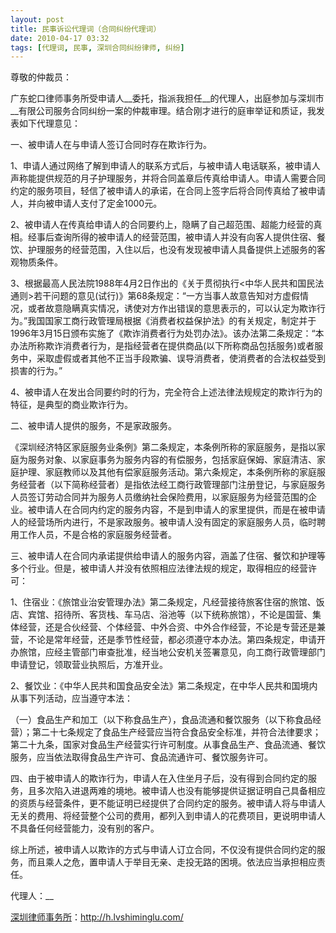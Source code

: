 ```yaml
---
layout: post
title: 民事诉讼代理词（合同纠纷代理词）
date: 2010-04-17 03:32
tags: [代理词, 民事, 深圳合同纠纷律师, 纠纷]
---
```

尊敬的仲裁员：

广东蛇口律师事务所受申请人__委托，指派我担任__的代理人，出庭参加与深圳市__有限公司服务合同纠纷一案的仲裁审理。结合刚才进行的庭审举证和质证，我发表如下代理意见：

一、被申请人在与申请人签订合同时存在欺诈行为。

1、申请人通过网络了解到申请人的联系方式后，与被申请人电话联系，被申请人声称能提供规范的月子护理服务，并将合同盖章后传真给申请人。申请人需要合同约定的服务项目，轻信了被申请人的承诺，在合同上签字后将合同传真给了被申请人，并向被申请人支付了定金1000元。

2、被申请人在传真给申请人的合同要约上，隐瞒了自己超范围、超能力经营的真相。经事后查询所得的被申请人的经营范围，被申请人并没有向客人提供住宿、餐饮、护理服务的经营范围，入住以后，也没有发现被申请人具备提供上述服务的客观物质条件。

3、根据最高人民法院1988年4月2日作出的《关于贯彻执行&lt;中华人民共和国民法通则&gt;若干问题的意见(试行)》第68条规定：“一方当事人故意告知对方虚假情况，或者故意隐瞒真实情况，诱使对方作出错误的意思表示的，可以认定为欺诈行为。”我国国家工商行政管理局根据《消费者权益保护法》的有关规定，制定并于1996年3月15日颁布实施了《欺诈消费者行为处罚办法》。该办法第二条规定：“本办法所称欺诈消费者行为，是指经营者在提供商品(以下所称商品包括服务)或者服务中，采取虚假或者其他不正当手段欺骗、误导消费者，使消费者的合法权益受到损害的行为。”

4、被申请人在发出合同要约时的行为，完全符合上述法律法规规定的欺诈行为的特征，是典型的商业欺诈行为。

二、被申请人提供的服务，不是家政服务。

《深圳经济特区家庭服务业条例》第二条规定，本条例所称的家庭服务，是指以家庭为服务对象、以家庭事务为服务内容的有偿服务，包括家庭保姆、家庭清洁、家庭护理、家庭教师以及其他有偿家庭服务活动。第六条规定，本条例所称的家庭服务经营者（以下简称经营者）是指依法经工商行政管理部门注册登记，与家庭服务人员签订劳动合同并为服务人员缴纳社会保险费用，以家庭服务为经营范围的企业。被申请人在合同内约定的服务内容，不是到申请人的家里提供，而是在被申请人的经营场所内进行，不是家政服务。被申请人没有固定的家庭服务人员，临时聘用工作人员，不是合格的家庭服务经营者。

三、被申请人在合同内承诺提供给申请人的服务内容，涵盖了住宿、餐饮和护理等多个行业。但是，被申请人并没有依照相应法律法规的规定，取得相应的经营许可：

1、住宿业：《旅馆业治安管理办法》第二条规定，凡经营接待旅客住宿的旅馆、饭店、宾馆、招待所、客货栈、车马店、浴池等（以下统称旅馆），不论是国营、集体经营，还是合伙经营、个体经营、中外合资、中外合作经营，不论是专营还是兼营，不论是常年经营，还是季节性经营，都必须遵守本办法。第四条规定，申请开办旅馆，应经主管部门审查批准，经当地公安机关签署意见，向工商行政管理部门申请登记，领取营业执照后，方准开业。

2、餐饮业：《中华人民共和国食品安全法》第二条规定，在中华人民共和国境内从事下列活动，应当遵守本法：

（一）食品生产和加工（以下称食品生产），食品流通和餐饮服务（以下称食品经营）；第二十七条规定了食品生产经营应当符合食品安全标准，并符合法律要求；第二十九条，国家对食品生产经营实行许可制度。从事食品生产、食品流通、餐饮服务，应当依法取得食品生产许可、食品流通许可、餐饮服务许可。

四、由于被申请人的欺诈行为，申请人在入住坐月子后，没有得到合同约定的服务，且多次陷入进退两难的境地。被申请人也没有能够提供证据证明自己具备相应的资质与经营条件，更不能证明已经提供了合同约定的服务。被申请人将与申请人无关的费用、将经营整个公司的费用，都列入到申请人的花费项目，更说明申请人不具备任何经营能力，没有别的客户。

综上所述，被申请人以欺诈的方式与申请人订立合同，不仅没有提供合同约定的服务，而且乘人之危，置申请人于举目无亲、走投无路的困境。依法应当承担相应责任。

代理人：__

<a href="http://h.lvshiminglu.com/">深圳律师事务所</a>：<a href="http://h.lvshiminglu.com/">http://h.lvshiminglu.com/</a>

